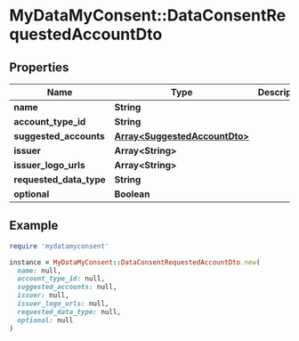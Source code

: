 # MyDataMyConsent::DataConsentRequestedAccountDto

## Properties

| Name | Type | Description | Notes |
| ---- | ---- | ----------- | ----- |
| **name** | **String** |  | [optional] |
| **account_type_id** | **String** |  | [optional] |
| **suggested_accounts** | [**Array&lt;SuggestedAccountDto&gt;**](SuggestedAccountDto.md) |  | [optional] |
| **issuer** | **Array&lt;String&gt;** |  | [optional] |
| **issuer_logo_urls** | **Array&lt;String&gt;** |  | [optional] |
| **requested_data_type** | **String** |  | [optional] |
| **optional** | **Boolean** |  | [optional] |

## Example

```ruby
require 'mydatamyconsent'

instance = MyDataMyConsent::DataConsentRequestedAccountDto.new(
  name: null,
  account_type_id: null,
  suggested_accounts: null,
  issuer: null,
  issuer_logo_urls: null,
  requested_data_type: null,
  optional: null
)
```

